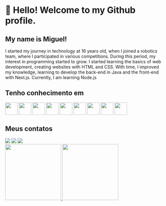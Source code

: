 # 👋 Hello! Welcome to my Github profile.

## My name is Miguel!

I started my journey in technology at 16 years old, when I joined a robotics team, where I participated in various competitions. During this period, my interest in programming started to grow. I started learning the basics of web development, creating websites with HTML and CSS. With time, I improved my knowledge, learning to develop the back-end in Java and the front-end with Next.js. Currently, I am learning Node.js

## Tenho conhecimento em 
<img src="https://cdn.jsdelivr.net/gh/devicons/devicon@latest/icons/nodejs/nodejs-original.svg" width="40" height="40" margin='20'/> <img src="https://cdn.jsdelivr.net/gh/devicons/devicon@latest/icons/java/java-original.svg"  width="40" height="40" margin='20'/> <img src="https://cdn.jsdelivr.net/gh/devicons/devicon@latest/icons/javascript/javascript-original.svg" width="40" height="40" margin='20'/> <img src="https://cdn.jsdelivr.net/gh/devicons/devicon@latest/icons/postgresql/postgresql-original.svg"  width="40" height="40" margin='20'/> <img src="https://cdn.jsdelivr.net/gh/devicons/devicon@latest/icons/python/python-original.svg" width="40" height="40" margin='20'/> <img src="https://cdn.jsdelivr.net/gh/devicons/devicon@latest/icons/css3/css3-original.svg" width="40" height="40" margin='20'/> <img src="https://cdn.jsdelivr.net/gh/devicons/devicon@latest/icons/react/react-original.svg" width="40" height="40" margin='20'/> <img src="https://cdn.jsdelivr.net/gh/devicons/devicon@latest/icons/nextjs/nextjs-original.svg" width="40" height="40" margin='20'/> <img src="https://cdn.jsdelivr.net/gh/devicons/devicon@latest/icons/html5/html5-original.svg" width="40" height="40" margin='20'/>

## Meus contatos
<div>
<a href="https://instagram.com/miguel_4rcanjo" target="_blank"><img loading="lazy" src="https://img.shields.io/badge/-Instagram-%23E4405F?style=for-the-badge&logo=instagram&logoColor=white" target="_blank"></a>
<a href = "mailto:contato.miguelarcanjo2305@gmail.com"><img loading="lazy" src="https://img.shields.io/badge/Gmail-D14836?style=for-the-badge&logo=gmail&logoColor=white" target="_blank"></a>
<a href="www.linkedin.com/in/miguel-arcanjo-barreto-siqueira-4b879a259" target="_blank"><img loading="lazy" src="https://img.shields.io/badge/-LinkedIn-%230077B5?style=for-the-badge&logo=linkedin&logoColor=white" target="_blank"></a>   
</div>

<div>
<a href="https://github.com/MiguellArcanjo">
<img loading="lazy" height="180em" src="https://github-readme-stats.vercel.app/api/top-langs/?MiguellArcanjo&layout=compact&langs_count=7&theme=dracula"/>
<img loading="lazy" height="180em" src="https://github-readme-stats.vercel.app/api?MiguellArcanjo&show_icons=true&theme=dracula&include_all_commits=true&count_private=true"/>
</div>
          
          
          
          
          
          
          
          
          
